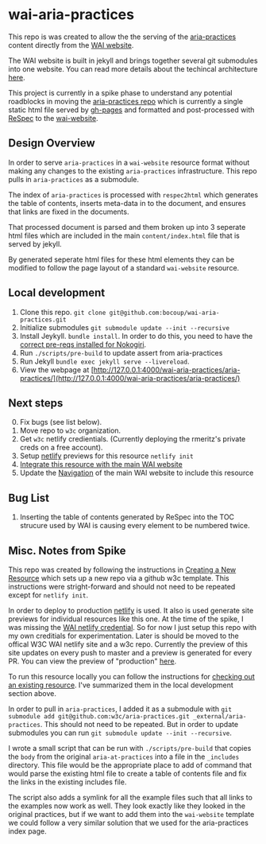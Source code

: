 # wai-aria-practices

This repo is was created to allow the the serving of the
[aria-practices](https://w3c.github.io/aria-practices/) content directly from
the [WAI website](https://www.w3.org/WAI/).

The WAI website is built in jekyll and brings together several git submodules
into one website. You can read more details about the techincal architecture
[here](https://wai-website-theme.netlify.app/technical/).

This project is currently in a spike phase to understand any potential roadblocks in
moving the [aria-practices repo](https://github.com/w3c/aria-practices/) which
is currently a single static html file served by
[gh-pages](https://pages.github.com/) and formatted and
post-processed with [ReSpec](https://pages.github.com/) to the
[wai-website](https://github.com/w3c/wai-website/). 

## Design Overview

In order to serve `aria-practices` in a `wai-website` resource format without
making any changes to the existing `aria-practices` infrastructure. This repo
pulls in `aria-practices` as a submodule. 

The index of `aria-practices` is processed with `respec2html` which generates
the table of contents, inserts meta-data in to the document, and ensures that
links are fixed in the documents. 

That processed document is parsed and them broken up into 3 seperate html files
which are included in the main `content/index.html` file that is served by
jekyll. 

By generated seperate html files for these html elements they can be modified to
follow the page layout of a standard `wai-website` resource.

## Local development

1. Clone this repo. `git clone git@github.com:bocoup/wai-aria-practices.git`
2. Initialize submodules `git submodule update --init --recursive`
3. Install Jeykyll. `bundle install`. In order to do this, you need to have the [correct pre-reqs installed for Nokogiri](https://nokogiri.org/tutorials/installing_nokogiri.html). 
4. Run `./scripts/pre-build` to update assert from aria-practices
5. Run Jekyll `bundle exec jekyll serve --livereload`. 
6. View the webpage at [http://127.0.0.1:4000/wai-aria-practices/aria-practices/](http://127.0.0.1:4000/wai-aria-practices/aria-practices/)

## Next steps

0. Fix bugs (see list below).
1. Move repo to `w3c` organization.
2. Get `w3c` netlify credientials. (Currently deploying the rmeritz's private
   creds on a free account).
3. Setup [netlify](https://wai-website-theme.netlify.app/technical/#netlify) previews for this resource `netlify init`
4. [Integrate this resource with the main WAI
   website](https://wai-website-theme.netlify.app/technical/integrate/)
5. Update the [Navigation](https://wai-website-theme.netlify.app/technical/integrate/) of the main WAI website to include this resource

## Bug List

1. Inserting the table of contents generated by ReSpec into the TOC strucure
   used by WAI is causing every element to be numbered twice. 

## Misc. Notes from Spike
This repo was created by following the instructions in [Creating a New
Resource](https://wai-website-theme.netlify.app/technical/new-resource/) which
sets up a new repo via a github w3c template. This instructions were
stright-forward and should not need to be repeated except for `netlify init`.

In order to deploy to production [netlify](https://www.netlify.com/) is used. It also is used 
generate site previews for individual resources like this one. At the time of
the spike, I was missing the [WAI netlify
credential](https://wai-website-theme.netlify.app/technical/#netlify). So for
now I just setup this repo with my own creditials for experimentation. Later is
should be moved to the offical W3C WAI netlify site and a w3c repo. Currently the preview of this site
updates on every push to master and a preview is generated for every PR. You can
view the preview of "production" [here](https://wai-aria-practices.netlify.app/aria-practices/).

To run this resource locally you can follow the instructions for [checking out
an existing
resource](https://wai-website-theme.netlify.app/technical/existing-resource/). 
I've summarized them in the local development section above.

In order to pull in `aria-practices`, I added it as a submodule with `git
submodule add git@github.com:w3c/aria-practices.git _external/aria-practices`. 
This should not need to be repeated. But in order to update submodules you can
run `git submodule update --init --recursive`.

I wrote a small script that can be run with `./scripts/pre-build` that copies
the `body` from the original `aria-at-practices` into a file in the `_includes`
directory. This file would be the appropriate place to add of command that would
parse the existing html file to create a table of contents file and fix the
links in the existing includes file.

The script also adds a symlink for all the example files such that all links to
the examples now work as well. They look exactly like they looked in the
original practices, but if we want to add them into the `wai-website` template
we could follow a very similar solution that we used for the aria-practices
index page.
